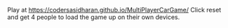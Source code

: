 Play at https://codersasidharan.github.io/MultiPlayerCarGame/
Click reset and get 4 people to load the game up on their own devices.

